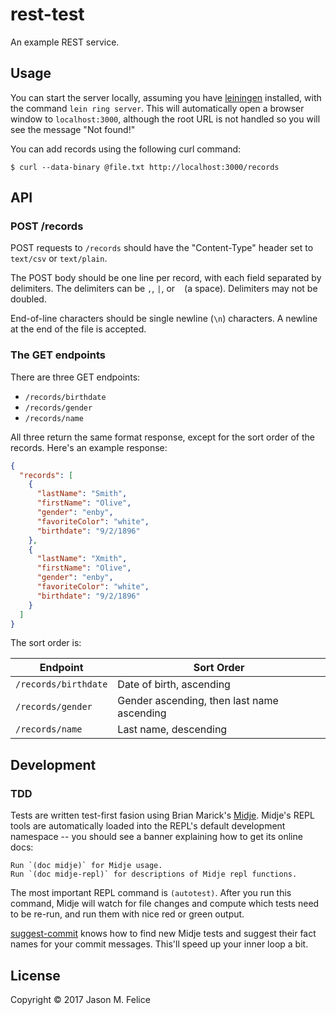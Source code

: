 # rest-test

An example REST service.

## Usage

You can start the server locally, assuming you have [leiningen] installed,
with the command `lein ring server`.  This will automatically open a browser
window to `localhost:3000`, although the root URL is not handled so you
will see the message "Not found!"

You can add records using the following curl command:
```
$ curl --data-binary @file.txt http://localhost:3000/records
```

[leiningen]: https://github.com/technomancy/leiningen

## API

### POST /records

POST requests to `/records` should have the "Content-Type" header set to
`text/csv` or `text/plain`.

The POST body should be one line per record, with each field separated by
delimiters.  The delimiters can be `,`, `|`, or ` ` (a space).  Delimiters
may not be doubled.

End-of-line characters should be single newline (`\n`) characters.  A newline
at the end of the file is accepted.

### The GET endpoints

There are three GET endpoints:

- `/records/birthdate`
- `/records/gender`
- `/records/name`

All three return the same format response, except for the sort order of the
records.  Here's an example response:

```json
{
  "records": [
    {
      "lastName": "Smith",
      "firstName": "Olive",
      "gender": "enby",
      "favoriteColor": "white",
      "birthdate": "9/2/1896"
    },
    {
      "lastName": "Xmith",
      "firstName": "Olive",
      "gender": "enby",
      "favoriteColor": "white",
      "birthdate": "9/2/1896"
    }
  ]
}
```

The sort order is:

| Endpoint             | Sort Order                                 |
|----------------------|--------------------------------------------|
| `/records/birthdate` | Date of birth, ascending                   |
| `/records/gender`    | Gender ascending, then last name ascending |
| `/records/name`      | Last name, descending                      |

## Development

### TDD

Tests are written test-first fasion using Brian Marick's [Midje].  Midje's
REPL tools are automatically loaded into the REPL's default development
namespace -- you should see a banner explaining how to get its online docs:

```
Run `(doc midje)` for Midje usage.
Run `(doc midje-repl)` for descriptions of Midje repl functions.
```

The most important REPL command is `(autotest)`.  After you run this command,
Midje will watch for file changes and compute which tests need to be re-run,
and run them with nice red or green output.

[suggest-commit] knows how to find new Midje tests and suggest their fact
names for your commit messages.  This'll speed up your inner loop a bit.

[Midje]: https://github.com/marick/Midje
[suggest-commit]: https://github.com/eraserhd/suggest-commit

## License

Copyright © 2017 Jason M. Felice
